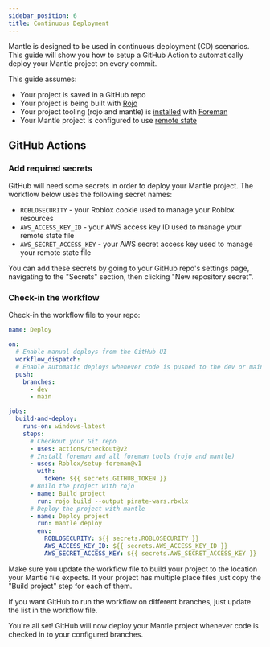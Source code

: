 ```yaml
---
sidebar_position: 6
title: Continuous Deployment
---
```


Mantle is designed to be used in continuous deployment (CD) scenarios. This guide will show you how
to setup a GitHub Action to automatically deploy your Mantle project on every commit.

This guide assumes:

- Your project is saved in a GitHub repo
- Your project is being built with [Rojo](https://rojo.space)
- Your project tooling (rojo and mantle) is
  [installed](/docs/installation#install-with-foreman-recommended) with
  [Foreman](https://github.com/Roblox/foreman#readme)
- Your Mantle project is configured to use [remote state](/docs/remote-state)

## GitHub Actions

### Add required secrets

GitHub will need some secrets in order to deploy your Mantle project. The workflow below uses the following secret names:

- `ROBLOSECURITY` - your Roblox cookie used to manage your Roblox resources
- `AWS_ACCESS_KEY_ID` - your AWS access key ID used to manage your remote state file
- `AWS_SECRET_ACCESS_KEY` - your AWS secret access key used to manage your remote state file

You can add these secrets by going to your GitHub repo's settings page, navigating to the "Secrets"
section, then clicking "New repository secret".

### Check-in the workflow

Check-in the workflow file to your repo:

```yml title=".github/workflows/deploy.yml"
name: Deploy

on:
  # Enable manual deploys from the GitHub UI
  workflow_dispatch:
  # Enable automatic deploys whenever code is pushed to the dev or main branches
  push:
    branches:
      - dev
      - main

jobs:
  build-and-deploy:
    runs-on: windows-latest
    steps:
      # Checkout your Git repo
      - uses: actions/checkout@v2
      # Install foreman and all foreman tools (rojo and mantle)
      - uses: Roblox/setup-foreman@v1
        with:
          token: ${{ secrets.GITHUB_TOKEN }}
      # Build the project with rojo
      - name: Build project
        run: rojo build --output pirate-wars.rbxlx
      # Deploy the project with mantle
      - name: Deploy project
        run: mantle deploy
        env:
          ROBLOSECURITY: ${{ secrets.ROBLOSECURITY }}
          AWS_ACCESS_KEY_ID: ${{ secrets.AWS_ACCESS_KEY_ID }}
          AWS_SECRET_ACCESS_KEY: ${{ secrets.AWS_SECRET_ACCESS_KEY }}
```

Make sure you update the workflow file to build your project to the location your Mantle file
expects. If your project has multiple place files just copy the "Build project" step for each of
them.

If you want GitHub to run the workflow on different branches, just update the list in the workflow
file.

You're all set! GitHub will now deploy your Mantle project whenever code is checked in to your
configured branches.
